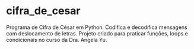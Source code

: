 # cifra_de_cesar
Programa de Cifra de César em Python. Codifica e decodifica mensagens com deslocamento de letras. Projeto criado para praticar funções, loops e condicionais no curso da Dra. Angela Yu.
